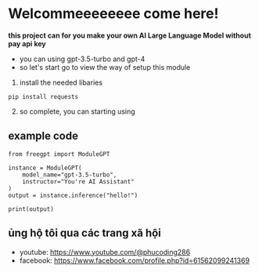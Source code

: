 # Welcommeeeeeeee come here!
**this project can for you make your own AI Large Language Model without pay api key**
- you can using gpt-3.5-turbo and gpt-4
- so let's start go to view the way of setup this module

1. install the needed libaries
```
pip install requests
```
2. so complete, you can starting using

## example code
```
from freegpt import ModuleGPT

instance = ModuleGPT(
    model_name="gpt-3.5-turbo",
    instructor="You're AI Assistant"
)
output = instance.inference("hello!")

print(output)
```

## ủng hộ tôi qua các trang xã hội
- youtube: https://www.youtube.com/@phucoding286
- facebook: https://www.facebook.com/profile.php?id=61562099241369
